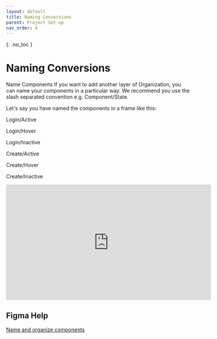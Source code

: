 ```yaml
---
layout: default
title: Naming Conversions
parent: Project Set-up
nav_order: 4
---
```


{: .no_toc }

#  Naming Conversions

Name Components
If you want to add another layer of Organization, you can name your components in a particular way. We recommend you use the slash separated convention e.g. Component/State.

Let's say you have named the components in a frame like this:

Login/Active

Login/Hover

Login/Inactive

Create/Active

Create/Hover

Create/Inactive


<iframe width="560" height="315" src="https://www.youtube.com/embed/hEUO-9s7db4" title="YouTube video player" frameborder="0" allow="accelerometer; autoplay; clipboard-write; encrypted-media; gyroscope; picture-in-picture" allowfullscreen></iframe>

## Figma Help
[Name and organize components](https://help.figma.com/hc/en-us/articles/360038663994-Name-and-organize-components#:~:text=Figma%20uses%20the%20slash%20naming,create%20another%20level%20of%20hierarchy.&text=The%20text%20before%20the%20first,name%20of%20the%20component%20set.)
